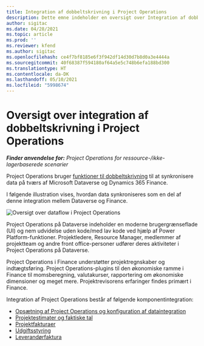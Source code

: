 ```yaml
---
title: Integration af dobbeltskrivning i Project Operations
description: Dette emne indeholder en oversigt over Integration af dobbeltskrivning i Project Operations.
author: sigitac
ms.date: 04/28/2021
ms.topic: article
ms.prod: ''
ms.reviewer: kfend
ms.author: sigitac
ms.openlocfilehash: ce4f7bf8185e6f3f942df14d30d7b8d0a3e4444a
ms.sourcegitcommit: 40f68387f594180af64a5e5c748b6efa188bd300
ms.translationtype: HT
ms.contentlocale: da-DK
ms.lasthandoff: 05/10/2021
ms.locfileid: "5998674"
---
```

# <a name="project-operations-dual-write-integration-overview"></a>Oversigt over integration af dobbeltskrivning i Project Operations

_**Finder anvendelse for:** Project Operations for ressource-/ikke-lagerbaserede scenarier_

Project Operations bruger [funktioner til dobbeltskrivning](/dynamics365/fin-ops-core/dev-itpro/data-entities/dual-write/dual-write-home-page) til at synkronisere data på tværs af Microsoft Dataverse og Dynamics 365 Finance.

I følgende illustration vises, hvordan data synkroniseres som en del af denne integration mellem Dataverse og Finance.

![Oversigt over dataflow i Project Operations](./media/ProjectOperationsFlows.jpg)

Project Operations på Dataverse indeholder en moderne brugergrænseflade (UI) og nem udvidelse uden kode/med lav kode ved hjælp af Power Platform-funktioner. Projektledere, Resource Manager, medlemmer af projektteam og andre front office-personer udfører deres aktiviteter i Project Operations på Dataverse.

Project Operations i Finance understøtter projektregnskaber og indtægtsføring. Project Operations-plugins til den økonomiske ramme i Finance til momsberegning, valutakurser, rapportering om økonomiske dimensioner og meget mere. Projektrevisorens erfaringer findes primært i Finance.

Integration af Project Operations består af følgende komponentintegration:


- [Opsætning af Project Operations og konfiguration af dataintegration](resource-dual-write-setup-integration.md) 
- [Projektestimater og faktiske tal](resource-dual-write-estimates-actuals.md)
- [Projektfakturaer](resource-dual-write-project-invoice.md)
- [Udgiftsstyring](resource-dual-write-expense.md)
- [Leverandørfaktura](resource-dual-write-vendor-invoice.md)
